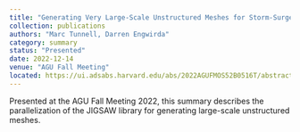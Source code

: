 ```yaml
---
title: "Generating Very Large-Scale Unstructured Meshes for Storm-Surge Modelling: Parallelizing the JIGSAW Library"
collection: publications
authors: "Marc Tunnell, Darren Engwirda"
category: summary
status: "Presented"
date: 2022-12-14
venue: "AGU Fall Meeting"
located: https://ui.adsabs.harvard.edu/abs/2022AGUFMOS52B0516T/abstract
---
```


Presented at the AGU Fall Meeting 2022, this summary describes the parallelization of the JIGSAW library for generating large-scale unstructured meshes.